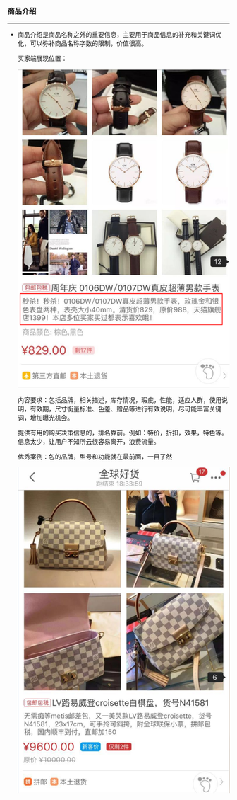 ### 商品介绍

---

* 商品介绍是商品名称之外的重要信息，主要用于商品信息的补充和关键词优化，可以弥补商品名称字数的限制，价值很高。

  买家端展现位置：

  ![](/product-management/images/spjs_1.jpg)

  内容要求：包括品牌，相关描述，库存情况，瑕疵，性能，适应人群，使用说明，有效期，尺寸衡量标准、色差、赠品等进行有效说明，尽可能丰富关键词，增加曝光机会。

  提供有用的购买决策信息的，排名靠前。例如：特价，折扣，效果，特色等。 信息太少，让用户不知所云很容易离开，浪费流量。

  优秀案例：包的品牌，型号和功能就在最前面，一目了然

  ![](/product-management/images/spjs_2.jpg)



